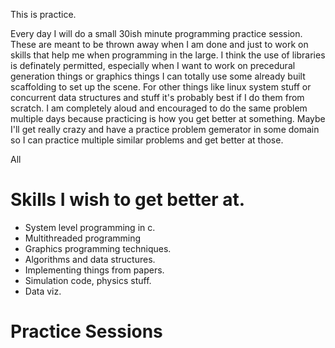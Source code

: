 This is practice.

Every day I will do a small 30ish minute programming practice session. These are meant to be
thrown away when I am done and just to work on skills that help me when programming in the
large.
I think the use of libraries is definately permitted, especially when I want to work on precedural generation things or graphics things I can totally use some already built scaffolding to set up the scene. For other things like linux system stuff or concurrent data structures and stuff it's probably best if I do them from scratch. I am completely aloud and encouraged to do the same problem multiple days because practicing is how you get better at something. Maybe I'll get really crazy and have a practice problem gemerator in some domain so I can practice multiple similar problems and get better at those.

All 

# Skills I wish to get better at.

* System level programming in c.
* Multithreaded programming
* Graphics programming techniques.
* Algorithms and data structures.
* Implementing things from papers.
* Simulation code, physics stuff.
* Data viz.

# Practice Sessions

